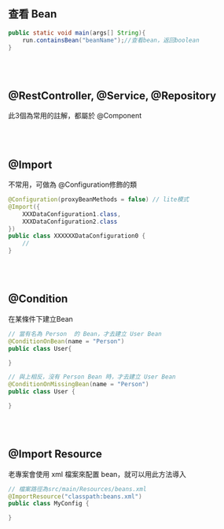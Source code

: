 ## 查看 Bean
```java
public static void main(args[] String){
    run.containsBean("beanName");//查看bean，返回boolean
}
```

<br/>

<br/>

## @RestController, @Service, @Repository
此3個為常用的註解，都屬於 @Component

<br/>

<br/>


## @Import
不常用，可做為 @Configuration修飾的類
```java
@Configuration(proxyBeanMethods = false) // lite模式
@Import({
    XXXDataConfiguration1.class,
    XXXDataConfiguration2.class
})
public class XXXXXXDataConfiguration0 {
    //
}
```

<br/>

<br/>

## @Condition
在某條件下建立Bean
```java
// 當有名為 Person  的 Bean，才去建立 User Bean
@ConditionOnBean(name = "Person")
public class User{

}

// 與上相反，沒有 Person Bean 時，才去建立 User Bean
@ConditionOnMissingBean(name = "Person")
public class User {

}
```

<br/>

<br/>

## @Import Resource
老專案會使用 xml 檔案來配置 bean，就可以用此方法導入
```java
// 檔案路徑為src/main/Resources/beans.xml
@ImportResource("classpath:beans.xml")
public class MyConfig {

}
```